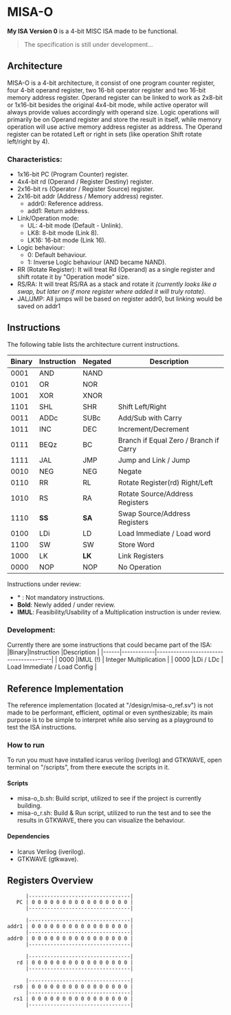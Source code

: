 # MISA-O
**My ISA Version 0** is a 4-bit MISC ISA made to be functional.
>The specification is still under development...

## Architecture
MISA-O is a 4-bit architecture, it consist of one program counter register, four 4-bit operand register, two 16-bit operator register and two 16-bit memory address register. Operand register can be linked to work as 2x8-bit or 1x16-bit besides the original 4x4-bit mode, while active operator will always provide values accordingly with operand size. Logic operations will primarily be on Operand register and store the result in itself, while memory operation will use active memory address register as address. The Operand register can be rotated Left or right in sets (like operation Shift rotate left/right by 4).

### Characteristics:
- 1x16-bit PC (Program Counter) register.
- 4x4-bit rd (Operand / Register Destiny) register.
- 2x16-bit rs (Operator / Register Source) register.
- 2x16-bit addr (Address / Memory address) register.
  - addr0: Reference address.
  - add1: Return address.
- Link/Operation mode:
  - UL: 4-bit mode (Default - Unlink).
  - LK8: 8-bit mode (Link 8).
  - LK16: 16-bit mode (Link 16).
- Logic behaviour:
  - 0: Default behaviour.
  - 1: Inverse Logic behaviour (AND became NAND).
- RR (Rotate Register): It will treat Rd (Operand) as a single register and shift rotate it by "Operation mode" size.
- RS/RA: It will treat RS/RA as a stack and rotate it *(currently looks like a swap, but later on if more register where added it will truly rotate)*.
- JAL/JMP: All jumps will be based on register addr0, but linking would be saved on addr1

## Instructions
The following table lists the architecture current instructions.

|Binary|Instruction |Negated     |Description                             |
|------|------------|------------|----------------------------------------|
| 0001 |AND         |NAND        |                                        |
| 0101 |OR          |NOR         |                                        |
| 1001 |XOR         |XNOR        |                                        |
| 1101 |SHL         |SHR         | Shift Left/Right                       |
| 0011 |ADDc        |SUBc        | Add/Sub with Carry                     |
| 1011 |INC         |DEC         | Increment/Decrement                    |
| 0111 |BEQz        |BC          | Branch if Equal Zero / Branch if Carry |
| 1111 |JAL         |JMP         | Jump and Link / Jump                   |
| 0010 |NEG         |NEG         | Negate                                 |
| 0110 |RR          |RL          | Rotate Register(rd) Right/Left         |
| 1010 |RS          |RA          | Rotate Source/Address Registers        |
| 1110 |**SS**      |**SA**      | Swap Source/Address Registers          |
| 0100 |LDi         |LD          | Load Immediate / Load word             |
| 1100 |SW          |SW          | Store Word                             |
| 1000 |LK          |**LK**      | Link Registers                         |
| 0000 |NOP         |NOP         | No Operation                           |

Instructions under review:
- \* : Not mandatory instructions.
- **Bold**: Newly added / under review.
- **IMUL**: Feasibility/Usability of a Multiplication instruction is under review.

### Development:
Currently there are some instructions that could became part of the ISA:
|Binary|Instruction |Description                             |
|------|------------|----------------------------------------|
| 0000 |IMUL (!)    | Integer Multiplication                 |
| 0000 |LDi / LDc   | Load Immediate / Load Config           |

## Reference Implementation
The reference implementation (located at "/design/misa-o_ref.sv") is not made to be performant, efficient, optimal or even synthesizable; its main purpose is to be simple to interpret while also serving as a playground to test the ISA instructions.

### How to run
To run you must have installed icarus verilog (iverilog) and GTKWAVE, open terminal on "/scripts", from there execute the scripts in it.

#### Scripts
- misa-o_b.sh: Build script, utilized to see if the project is currently building.
- misa-o_r.sh: Build & Run script, utilized to run the test and to see the results in GTKWAVE, there you can visualize the behaviour.

#### Dependencies
- Icarus Verilog (iverilog).
- GTKWAVE (gtkwave).

## Registers Overview

          |---------------------------------| 
       PC | 0 0 0 0 0 0 0 0 0 0 0 0 0 0 0 0 | 
          |---------------------------------| 

          |---------------------------------| 
    addr1 | 0 0 0 0 0 0 0 0 0 0 0 0 0 0 0 0 | 
          |---------------------------------| 
    addr0 | 0 0 0 0 0 0 0 0 0 0 0 0 0 0 0 0 | 
          |---------------------------------| 

          |---------------------------------| 
       rd | 0 0 0 0 0 0 0 0 0 0 0 0 0 0 0 0 | 
          |---------------------------------|

          |---------------------------------|
      rs0 | 0 0 0 0 0 0 0 0 0 0 0 0 0 0 0 0 |
          |---------------------------------|
      rs1 | 0 0 0 0 0 0 0 0 0 0 0 0 0 0 0 0 |
          |---------------------------------| 
